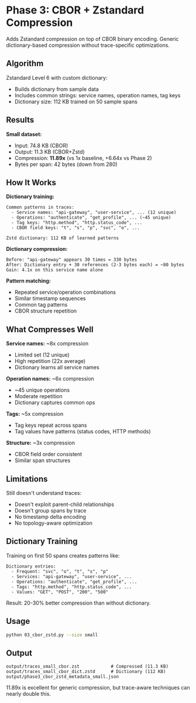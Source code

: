 # Phase 3: CBOR + Zstandard Compression

Adds Zstandard compression on top of CBOR binary encoding. Generic dictionary-based compression without trace-specific optimizations.

## Algorithm

Zstandard Level 6 with custom dictionary:
- Builds dictionary from sample data
- Includes common strings: service names, operation names, tag keys
- Dictionary size: 112 KB trained on 50 sample spans

## Results

**Small dataset:**
- Input: 74.8 KB (CBOR)
- Output: 11.3 KB (CBOR+Zstd)
- Compression: **11.89x** (vs 1x baseline, +6.64x vs Phase 2)
- Bytes per span: 42 bytes (down from 280)

## How It Works

**Dictionary training:**
```
Common patterns in traces:
  - Service names: "api-gateway", "user-service", ... (12 unique)
  - Operations: "authenticate", "get_profile", ... (~45 unique)
  - Tag keys: "http.method", "http.status_code", ...
  - CBOR field keys: "t", "s", "p", "svc", "o", ...

Zstd dictionary: 112 KB of learned patterns
```

**Dictionary compression:**
```
Before: "api-gateway" appears 30 times = 330 bytes
After: Dictionary entry + 30 references (2-3 bytes each) = ~80 bytes
Gain: 4.1x on this service name alone
```

**Pattern matching:**
- Repeated service/operation combinations
- Similar timestamp sequences
- Common tag patterns
- CBOR structure repetition

## What Compresses Well

**Service names:** ~8x compression
- Limited set (12 unique)
- High repetition (22x average)
- Dictionary learns all service names

**Operation names:** ~6x compression
- ~45 unique operations
- Moderate repetition
- Dictionary captures common ops

**Tags:** ~5x compression
- Tag keys repeat across spans
- Tag values have patterns (status codes, HTTP methods)

**Structure:** ~3x compression
- CBOR field order consistent
- Similar span structures

## Limitations

Still doesn't understand traces:
- Doesn't exploit parent-child relationships
- Doesn't group spans by trace
- No timestamp delta encoding
- No topology-aware optimization

## Dictionary Training

Training on first 50 spans creates patterns like:
```
Dictionary entries:
  - Frequent: "svc", "o", "t", "s", "p"
  - Services: "api-gateway", "user-service", ...
  - Operations: "authenticate", "get_profile", ...
  - Tags: "http.method", "http.status_code", ...
  - Values: "GET", "POST", "200", "500"
```

Result: 20-30% better compression than without dictionary.

## Usage

```bash
python 03_cbor_zstd.py --size small
```

## Output

```
output/traces_small_cbor.zst            # Compressed (11.3 KB)
output/traces_small_cbor_dict.zstd      # Dictionary (112 KB)
output/phase3_cbor_zstd_metadata_small.json
```

11.89x is excellent for generic compression, but trace-aware techniques can nearly double this.
